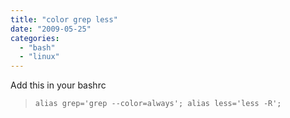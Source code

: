 ```yaml
---
title: "color grep less"
date: "2009-05-25"
categories: 
  - "bash"
  - "linux"
---
```


Add this in your bashrc

> `alias grep='grep --color=always'; alias less='less -R';`
